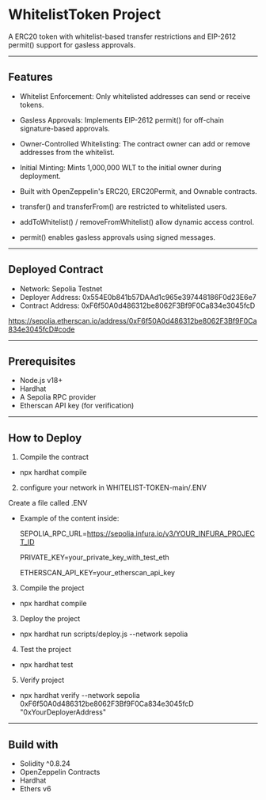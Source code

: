 # WhitelistToken Project

A ERC20 token with whitelist-based transfer restrictions and EIP-2612 permit() support for gasless approvals.

---

## Features


- Whitelist Enforcement: Only whitelisted addresses can send or receive tokens.
- Gasless Approvals: Implements EIP-2612 permit() for off-chain signature-based approvals.
- Owner-Controlled Whitelisting: The contract owner can add or remove addresses from the whitelist.
- Initial Minting: Mints 1,000,000 WLT to the initial owner during deployment.
- Built with OpenZeppelin's ERC20, ERC20Permit, and Ownable contracts.

- transfer() and transferFrom() are restricted to whitelisted users.
- addToWhitelist() / removeFromWhitelist() allow dynamic access control.
- permit() enables gasless approvals using signed messages.

---

## Deployed Contract

- Network: Sepolia Testnet
- Deployer Address: 0x554E0b841b57DAAd1c965e397448186F0d23E6e7
- Contract Address: 0xF6f50A0d486312be8062F3Bf9F0Ca834e3045fcD

https://sepolia.etherscan.io/address/0xF6f50A0d486312be8062F3Bf9F0Ca834e3045fcD#code

---


## Prerequisites
- Node.js v18+
- Hardhat
- A Sepolia RPC provider
- Etherscan API key (for verification)

---

## How to Deploy

1) Compile the contract

- npx hardhat compile

2) configure your network in WHITELIST-TOKEN-main/.ENV

Create a file called .ENV

- Example of the content inside: 

    SEPOLIA_RPC_URL=https://sepolia.infura.io/v3/YOUR_INFURA_PROJECT_ID
    
    PRIVATE_KEY=your_private_key_with_test_eth
    
    ETHERSCAN_API_KEY=your_etherscan_api_key

3) Compile the project

- npx hardhat compile


3) Deploy the project
- npx hardhat run scripts/deploy.js --network sepolia

4) Test the project
- npx hardhat test

5) Verify project

- npx hardhat verify --network sepolia 0xF6f50A0d486312be8062F3Bf9F0Ca834e3045fcD "0xYourDeployerAddress"

---

## Build with
- Solidity ^0.8.24
- OpenZeppelin Contracts
- Hardhat
- Ethers v6
